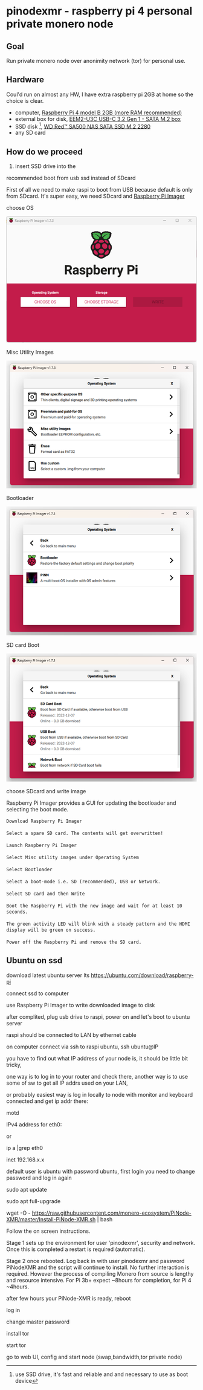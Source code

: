 # pinodexmr - raspberry pi 4 personal private monero node

## Goal

Run private monero node over anonimity network (tor) for personal use.

## Hardware
Coul'd run on almost any HW, I have extra raspberry pi 2GB at home so the choice is clear.
- computer, [Raspberry Pi 4 model B 2GB (more RAM recommended)](https://www.raspberrypi.com/products/raspberry-pi-4-model-b/)
- external box for disk, [EEM2-U3C USB-C 3.2 Gen 1 - SATA M.2 box](https://www.axagon.eu/en/produkty/eem2-u3c)
- SSD disk [^1], [WD Red™ SA500 NAS SATA SSD M.2 2280](https://www.westerndigital.com/products/internal-drives/wd-red-sata-m-2-ssd#WDS500G1R0B)
- any SD card

[^1]: use SSD drive, it's fast and reliable and and necessary to use as boot device

## How do we proceed
1. insert SSD drive into the 

recommended boot from usb ssd instead of SDcard

First of all we need to make raspi to boot from USB because default is only from SDcard.
It's super easy, we need SDcard and [Raspberry Pi Imager](https://www.raspberrypi.com/software/)

choose OS

![Alt text](images/snip1.png)

Misc Utility Images

![Alt text](images/snip2.png)

Bootloader

![Alt text](images/snip3.png)

SD card Boot

![Alt text](images/snip4.png)

choose SDcard and write image

Raspberry Pi Imager provides a GUI for updating the bootloader and selecting the boot mode.

    Download Raspberry Pi Imager

    Select a spare SD card. The contents will get overwritten!

    Launch Raspberry Pi Imager

    Select Misc utility images under Operating System

    Select Bootloader

    Select a boot-mode i.e. SD (recommended), USB or Network.

    Select SD card and then Write

    Boot the Raspberry Pi with the new image and wait for at least 10 seconds.

    The green activity LED will blink with a steady pattern and the HDMI display will be green on success.

    Power off the Raspberry Pi and remove the SD card.

## Ubuntu on ssd

download latest ubuntu server lts
<https://ubuntu.com/download/raspberry-pi>

connect ssd to computer

use Raspberry Pi Imager to write downloaded image to disk

after complited, plug usb drive to raspi, power on and let's boot to ubuntu server

raspi should be connected to LAN by ethernet cable

on computer connect via ssh to raspi ubuntu, ssh ubuntu@IP

you have to find out what IP address of your node is, it should be little bit tricky,

one way is to log in to your router and check there, another way is to use some of sw to get all IP addrs used on your LAN,

or probably easiest way is log in locally to node with monitor and keyboard connected and get ip addr there:

motd

IPv4 address for eth0:

or

ip a |grep eth0

inet 192.168.x.x

default user is ubuntu with password ubuntu, first login you need to change password and log in again

sudo apt update

sudo apt full-upgrade

wget -O - <https://raw.githubusercontent.com/monero-ecosystem/PiNode-XMR/master/Install-PiNode-XMR.sh> | bash

Follow the on screen instructions.

Stage 1 sets up the environment for user 'pinodexmr', security and network. Once this is completed a restart is required (automatic).

Stage 2 once rebooted. Log back in with user pinodexmr and password PiNodeXMR and the script will continue to install. No further interaction is required. However the process of compiling Monero from source is lengthy and resource intensive. For Pi 3b+ expect ~8hours for completion, for Pi 4 ~4hours.

after few hours your PiNode-XMR is ready, reboot

log in

change master password

install tor

start tor

go to web UI, config and start node (swap,bandwidth,tor private node)
